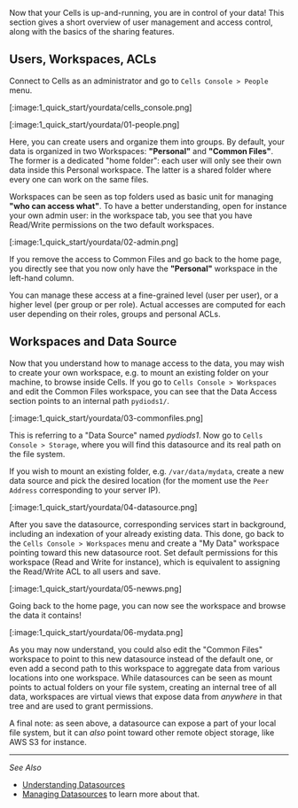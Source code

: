 Now that your Cells is up-and-running, you are in control of your data! This section gives a short overview of user management and access control, along with the basics of the sharing features.

## Users, Workspaces, ACLs

Connect to Cells as an administrator and go to `Cells Console > People` menu.

[:image:1_quick_start/yourdata/cells_console.png]

[:image:1_quick_start/yourdata/01-people.png]

Here, you can create users and organize them into groups. By default, your data is organized in two Workspaces: **"Personal"** and **"Common Files"**. The former is a dedicated "home folder": each user will only see their own data inside this Personal workspace. The latter is a shared folder where every one can work on the same files.

Workspaces can be seen as top folders used as basic unit for managing **"who can access what"**. To have a better understanding, open for instance your own admin user: in the workspace tab, you see that you have Read/Write permissions on the two default workspaces.

[:image:1_quick_start/yourdata/02-admin.png]

If you remove the access to Common Files and go back to the home page, you directly see that you now only have the **"Personal"** workspace in the left-hand column.

You can manage these access at a fine-grained level (user per user), or a higher level (per group or per role). Actual accesses are computed for each user depending on their roles, groups and personal ACLs.

## Workspaces and Data Source

Now that you understand how to manage access to the data, you may wish to create your own workspace, e.g. to mount an existing folder on your machine, to browse inside Cells. If you go to `Cells Console > Workspaces` and edit the Common Files workspace, you can see that the Data Access section points to an internal path `pydiods1/`.

[:image:1_quick_start/yourdata/03-commonfiles.png]

This is referring to a "Data Source" named _pydiods1_. Now go to `Cells Console > Storage`, where you will find this datasource and its real path on the file system.

If you wish to mount an existing folder, e.g. `/var/data/mydata`, create a new data source and pick the desired location (for the moment use the `Peer Address` corresponding to your server IP).

[:image:1_quick_start/yourdata/04-datasource.png]

After you save the datasource, corresponding services start in background, including an indexation of your already existing data. This done, go back to the `Cells Console > Workspaces` menu and create a "My Data" workspace pointing toward this new datasource root. Set default permissions for this workspace (Read and Write for instance), which is equivalent to assigning the Read/Write ACL to all users and save.

[:image:1_quick_start/yourdata/05-newws.png]

Going back to the home page, you can now see the workspace and browse the data it contains!

[:image:1_quick_start/yourdata/06-mydata.png]

As you may now understand, you could also edit the "Common Files" workspace to point to this new datasource instead of the default one, or even add a second path to this workspace to aggregate data from various locations into one workspace. While datasources can be seen as mount points to actual folders on your file system, creating an internal tree of all data, workspaces are virtual views that expose data from _anywhere_ in that tree and are used to grant permissions.

A final note: as seen above, a datasource can expose a part of your local file system, but it can _also_ point toward other remote object storage, like AWS S3 for instance.

--------------
_See Also_

- [Understanding Datasources](./understanding-datasources)
- [Managing Datasources](./managing-datasources) to learn more about that.
